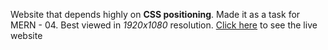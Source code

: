 Website that depends highly on **CSS positioning**. Made it as a task for MERN - 04. Best viewed in _1920x1080_ resolution. [Click here](https://cafe-street-rgb.netlify.app/) to see the live website
